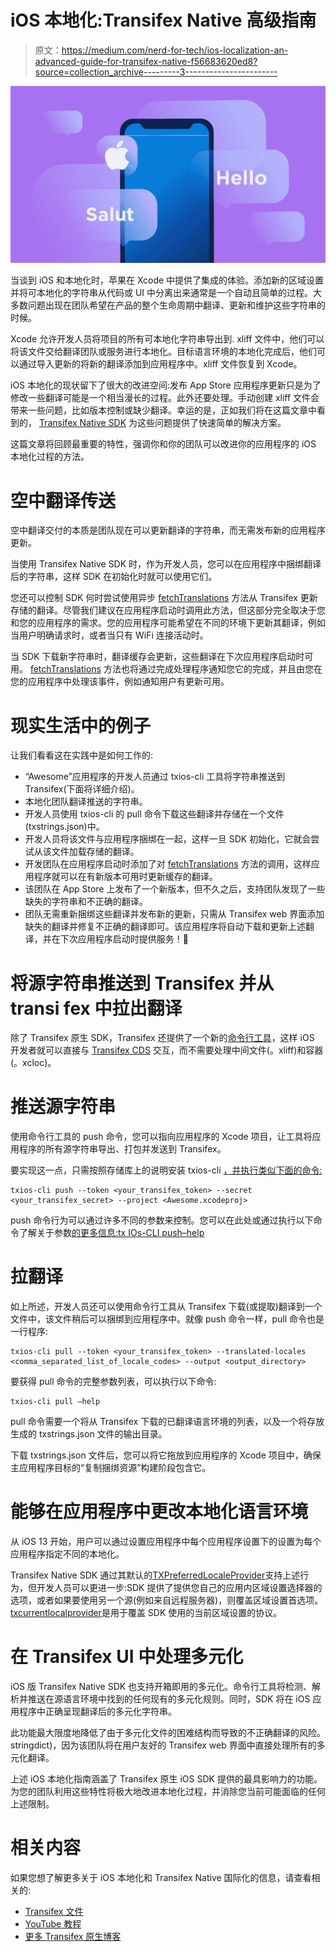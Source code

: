 # iOS 本地化:Transifex Native 高级指南

> 原文：<https://medium.com/nerd-for-tech/ios-localization-an-advanced-guide-for-transifex-native-f56683620ed8?source=collection_archive---------3----------------------->

![](img/2517922c2cbaad34877b5ae8b0d098f1.png)

当谈到 iOS 和本地化时，苹果在 Xcode 中提供了集成的体验。添加新的区域设置并将可本地化的字符串从代码或 UI 中分离出来通常是一个自动且简单的过程。大多数问题出现在团队希望在产品的整个生命周期中翻译、更新和维护这些字符串的时候。

Xcode 允许开发人员将项目的所有可本地化字符串导出到. xliff 文件中，他们可以将该文件交给翻译团队或服务进行本地化。目标语言环境的本地化完成后，他们可以通过导入更新的将新的翻译添加到应用程序中。xliff 文件恢复到 Xcode。

iOS 本地化的现状留下了很大的改进空间:发布 App Store 应用程序更新只是为了修改一些翻译可能是一个相当漫长的过程。此外还要处理。手动创建 xliff 文件会带来一些问题，比如版本控制或缺少翻译。幸运的是，正如我们将在这篇文章中看到的， [Transifex Native SDK](https://docs.transifex.com/ios-sdk/quickstart-transifex-native-and-ios) 为这些问题提供了快速简单的解决方案。

这篇文章将回顾最重要的特性，强调你和你的团队可以改进你的应用程序的 iOS 本地化过程的方法。

# 空中翻译传送

空中翻译交付的本质是团队现在可以更新翻译的字符串，而无需发布新的应用程序更新。

当使用 Transifex Native SDK 时，作为开发人员，您可以在应用程序中捆绑翻译后的字符串，这样 SDK 在初始化时就可以使用它们。

您还可以控制 SDK 何时尝试使用异步 [fetchTranslations](https://transifex.github.io/transifex-swift/Classes/TXNative.html#/c:@M@Transifex@objc(cs)TXNative(cm)fetchTranslations:tags:completionHandler:) 方法从 Transifex 更新存储的翻译。尽管我们建议在应用程序启动时调用此方法，但这部分完全取决于您和您的应用程序的需求。您的应用程序可能希望在不同的环境下更新其翻译，例如当用户明确请求时，或者当只有 WiFi 连接活动时。

当 SDK 下载新字符串时，翻译缓存会更新，这些翻译在下次应用程序启动时可用。 [fetchTranslations](https://transifex.github.io/transifex-swift/Classes/TXNative.html#/c:@M@Transifex@objc(cs)TXNative(cm)fetchTranslations:tags:completionHandler:) 方法也将通过完成处理程序通知您它的完成，并且由您在您的应用程序中处理该事件，例如通知用户有更新可用。

# 现实生活中的例子

让我们看看这在实践中是如何工作的:

*   “Awesome”应用程序的开发人员通过 txios-cli 工具将字符串推送到 Transifex(下面将详细介绍)。
*   本地化团队翻译推送的字符串。
*   开发人员使用 txios-cli 的 pull 命令下载这些翻译并存储在一个文件(txstrings.json)中。
*   开发人员将该文件与应用程序捆绑在一起，这样一旦 SDK 初始化，它就会尝试从该文件加载存储的翻译。
*   开发团队在应用程序启动时添加了对 [fetchTranslations](https://transifex.github.io/transifex-swift/Classes/TXNative.html#/c:@M@Transifex@objc(cs)TXNative(cm)fetchTranslations:tags:completionHandler:) 方法的调用，这样应用程序就可以在有新版本可用时更新缓存的翻译。
*   该团队在 App Store 上发布了一个新版本，但不久之后，支持团队发现了一些缺失的字符串和不正确的翻译。
*   团队无需重新捆绑这些翻译并发布新的更新，只需从 Transifex web 界面添加缺失的翻译并修复不正确的翻译即可。该应用程序将自动下载和更新上述翻译，并在下次应用程序启动时提供服务！🍾

# 将源字符串推送到 Transifex 并从 transi fex 中拉出翻译

除了 Transifex 原生 SDK，Transifex 还提供了一个新的[命令行工具](https://github.com/transifex/transifex-swift-cli)，这样 iOS 开发者就可以直接与 [Transifex CDS](https://www.transifex.com/blog/2020/cds/) 交互，而不需要处理中间文件(。xliff)和容器(。xcloc)。

# 推送源字符串

使用命令行工具的 push 命令，您可以指向应用程序的 Xcode 项目，让工具将应用程序的所有源字符串导出、打包并发送到 Transifex。

要实现这一点，只需按照存储库上的说明安装 txios-cli [，并执行类似下面的命令:](https://github.com/transifex/transifex-swift-cli#installation)

```
txios-cli push --token <your_transifex_token> --secret <your_transifex_secret> --project <Awesome.xcodeproj>
```

push 命令行为可以通过许多不同的参数来控制。您可以在此处或通过执行以下命令了解关于参数[的更多信息:tx IOs-CLI push–help](https://github.com/transifex/transifex-swift-cli#pushing)

# 拉翻译

如上所述，开发人员还可以使用命令行工具从 Transifex 下载(或提取)翻译到一个文件中，该文件稍后可以捆绑到应用程序中。就像 push 命令一样，pull 命令也是一行程序:

```
txios-cli pull --token <your_transifex_token> --translated-locales <comma_separated_list_of_locale_codes> --output <output_directory>
```

要获得 pull 命令的完整参数列表，可以执行以下命令:

```
txios-cli pull –help
```

pull 命令需要一个将从 Transifex 下载的已翻译语言环境的列表，以及一个将存放生成的 txstrings.json 文件的输出目录。

下载 txstrings.json 文件后，您可以将它拖放到应用程序的 Xcode 项目中，确保主应用程序目标的“复制捆绑资源”构建阶段包含它。

# 能够在应用程序中更改本地化语言环境

从 iOS 13 开始，用户可以通过设置应用程序中每个应用程序设置下的设置为每个应用程序指定不同的本地化。

Transifex Native SDK 通过其默认的[TXPreferredLocaleProvider](https://transifex.github.io/transifex-swift/Classes/TXPreferredLocaleProvider.html)支持上述行为，但开发人员可以更进一步:SDK 提供了提供您自己的应用内区域设置选择器的选项，或者如果要使用另一个源(例如来自远程服务器)，则覆盖区域设置首选项。[txcurrentlocalprovider](https://transifex.github.io/transifex-swift/Protocols/TXCurrentLocaleProvider.html)是用于覆盖 SDK 使用的当前区域设置的协议。

# 在 Transifex UI 中处理多元化

iOS 版 Transifex Native SDK 也支持开箱即用的多元化。命令行工具将检测、解析并推送在源语言环境中找到的任何现有的多元化规则。同时，SDK 将在 iOS 应用程序中正确呈现翻译后的多元化字符串。

此功能最大限度地降低了由于多元化文件的困难结构而导致的不正确翻译的风险。stringdict)，因为该团队将在用户友好的 Transifex web 界面中直接处理所有的多元化翻译。

上述 iOS 本地化指南涵盖了 Transifex 原生 iOS SDK 提供的最具影响力的功能。为您的团队利用这些特性将极大地改进本地化过程，并消除您当前可能面临的任何上述限制。

# 相关内容

如果您想了解更多关于 iOS 本地化和 Transifex Native 国际化的信息，请查看相关的:

*   [Transifex 文件](https://docs.transifex.com/ios-sdk/quickstart-transifex-native-and-ios)
*   [YouTube 教程](https://www.youtube.com/watch?v=7tGwU-om-Es&list=PLzM9i6S16f2QtAqbNKQvCszr5ji4iCkEp)
*   [更多 Transifex 原生博客](https://www.transifex.com/blog/category/tx-native/)